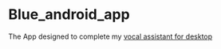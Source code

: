 # Blue_android_app
The App designed to complete my [vocal assistant for desktop](https://www.github.com/thaaoblues/blue)
